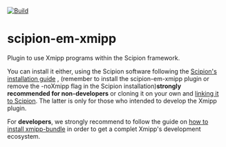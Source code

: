 [![Build](https://github.com/I2PC/scipion-em-xmipp/actions/workflows/build.yml/badge.svg)](https://github.com/I2PC/scipion-em-xmipp/actions/workflows/build.yml)

# scipion-em-xmipp

Plugin to use Xmipp programs within the Scipion framework.

You can install it either, using the Scipion software following 
the [Scipion's installation guide](https://scipion-em.github.io/docs/release-3.0.0/docs/scipion-modes/how-to-install.html)
, (remember to install the scipion-em-xmipp plugin or remove the -noXmipp flag in the Scipion installation)**strongly recommended for non-developers** or cloning it on your own and 
[linking it to Scipion](https://github.com/I2PC/xmipp#linking-standalone-version-to-scipion).
The latter is only for those who intended to develop the Xmipp plugin.

For **developers**, we strongly recommend to follow the guide on 
[how to install xmipp-bundle](https://github.com/i2pc/xmipp#xmipp-as-a-standalone-bundle-for-developers) 
in order to get a complet Xmipp's development ecosystem.
